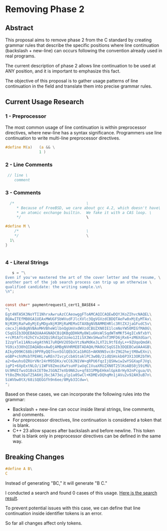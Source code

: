 # Removing Phase 2

## Abstract

This proposal aims to remove phase 2 from the C standard by creating grammar rules that describe the specific positions
where line continuation (backslash + new-line) can occurs following the convention already used in real programs.

The current description of phase 2 allows line continuation to be used at ANY position, and it is important to emphasize this fact.

The objective of this proposal is to gather usage patterns of line continuation in the field and translate them into precise grammar rules.

## Current Usage Research

### 1 - Preprocessor
The most common usage of line continuation is within preprocessor directives, where new-line has a syntax significance.
Programmers use line continuation to write multi-line preprocessor directives.

```c
#define M(a)   (a && \
               1 )
```

### 2 - Line Comments

```c
 // line \
    comment
```

### 3 - Comments

```c
  /*								\
	 * Because of FreeBSD, we care about gcc 4.2, which doesn't have\
	 * an atomic exchange builtin.  We fake it with a CAS loop.	\
	 */								\

#define M \
	/*								\
	*/								\
  1\
}		



```

### 4 - Literal Strings

```c
   s = "\
Even if you've mastered the art of the cover letter and the resume, \
another part of the job search process can trip up an otherwise \
qualified candidate: the writing sample.\n\
\n";


const char* paymentrequest1_cert1_BASE64 =
"\
Egt4NTA5K3NoYTI1NhrxAwruAzCCAeowggFToAMCAQICAQEwDQYJKoZIhvcNAQEL\
BQAwITEfMB0GA1UEAxMWUGF5bWVudFJlcXVlc3QgVGVzdCBDQTAeFw0xMjEyMTAx\
NjM3MjRaFw0yMjEyMDgxNjM3MjRaMEMxGTAXBgNVBAMMEHRlc3RtZXJjaGFudC5v\
cmcxJjAkBgNVBAoMHVBheW1lbnQgUmVxdWVzdCBUZXN0IE1lcmNoYW50MIGfMA0G\
CSqGSIb3DQEBAQUAA4GNADCBiQKBgQDHkMy8W1u6HsWlSqdWTmMKf54gICxNfxbY\
+rcMtAftr62hCYx2d2QiSRd1pCUzmo12IiSX3WxSHwaTnT3MFD6jRx6+zM6XdGar\
I2zpYle11ANzu4gAthN17uRQHV2O5QxVtzNaMdKeJLXT2L9tfEdyL++9ZUqoQmdA\
YG9ix330hQIDAQABoxAwDjAMBgNVHRMEBTADAQH/MA0GCSqGSIb3DQEBCwUAA4GB\
AIkyO99KC68bi9PFRyQQ7nvn5GlQEb3Ca1bRG5+AKN9N5vc8rZ9G2hejtM8wEXni\
eGBP+chVMsbTPEHKLrwREn7IvcyCcbAStaklPC3w0B/2idQSHskb6P3X13OR2bTH\
a2+6wuhsOZRUrVNr24rM95DKx/eCC6JN1VW+qRPU6fqzIjQSHwiw2wYSGXapFJVg\
igPI+6XpExtNLO/i1WFV8ZmoiKwYsuHFiwUqC1VuaXRUZXN0T25lKoABS0j59iMU\
Uc9MdIfwsO1BskIET0eJSGNZ7eXb9N62u+qf831PMpEHkmlGpk8rHy92nPcgua/U\
Yt8oZMn3QaTZ5A6HjJbc3A73eLylp1a0SwCl+KDMEvDQhqMn1jAVu2v92AH3uB7n\
SiWVbw0tX/68iSQEGGfh9n6ee/8Myb3ICdw=\
";
```

Based on these cases, we can incorporate the following rules into the grammar:

- Backslash + new-line can occur inside literal strings, line comments, and comments.
- For preprocessor directives, line continuation is considered a token that is blank.
- C++ 23 allow spaces after backslash and before newline. This token that is blank only in
  preprocessor directives can be defined  in the same way.
  
## Breaking Changes

```c
#define A B\
C
```

Instead of generating "BC," it will generate "B C." 

I conducted a search and found 0 cases of this usage. 
[Here is the search result](https://sourcegraph.com/search?q=context:global+%5Cw%5C%5C%5Cr%3F%5Cn%5Cw+lang:C+lang:C%2B%2B+count:2000&patternType=regexp&sm=0&groupBy=repo).

To prevent potential issues with this case, we can define that line continuation inside identifier tokens
is an error. 

So far all changes affect only tokens.



